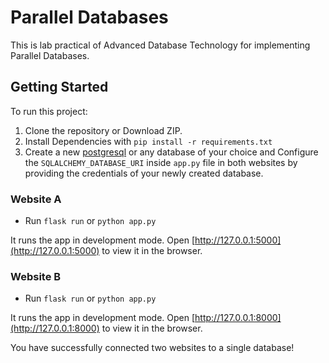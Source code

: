 # Parallel Databases

This is lab practical of Advanced Database Technology for implementing Parallel Databases.

## Getting Started

To run this project:

1. Clone the repository or Download ZIP.
2. Install Dependencies with `pip install -r requirements.txt`
3. Create a new [postgresql](https://www.postgresql.org/download/) or any database of your choice and Configure the `SQLALCHEMY_DATABASE_URI` inside `app.py` file in both websites by providing the credentials of your newly created database.

### Website A

* Run `flask run` or `python app.py`

It runs the app in development mode. Open [http://127.0.0.1:5000](http://127.0.0.1:5000) to view it in the browser.

### Website B

* Run `flask run` or `python app.py`


It runs the app in development mode. Open [http://127.0.0.1:8000](http://127.0.0.1:8000) to view it in the browser.

You have successfully connected two websites to a single database!
